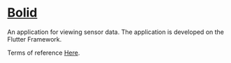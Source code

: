 
# <u>**Bolid**</u>

An application for viewing sensor data.
The application is developed on the Flutter Framework.

Terms of reference [Here](https://observant-resistance-a1d.notion.site/Mobile-3ee3533a3cb740a3823068271837a62a).

